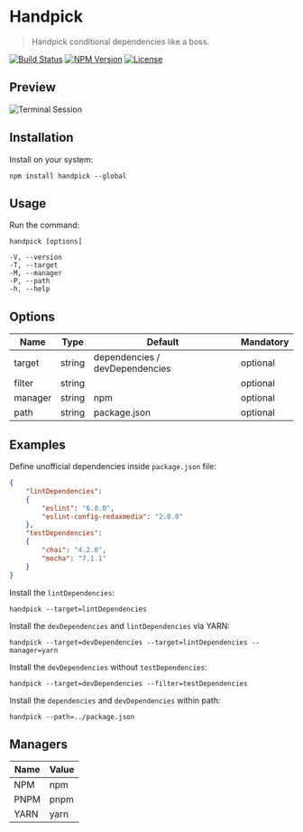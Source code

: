 Handpick
========

> Handpick conditional dependencies like a boss.

[![Build Status](https://img.shields.io/travis/redaxmedia/handpick.svg)](https://travis-ci.org/redaxmedia/handpick)
[![NPM Version](https://img.shields.io/npm/v/handpick.svg)](https://npmjs.com/package/handpick)
[![License](https://img.shields.io/npm/l/handpick.svg)](https://npmjs.com/package/handpick)


Preview
-------

![Terminal Session](https://raw.githubusercontent.com/redaxmedia/handpick/master/.github/terminal-session.svg?sanitize=true)


Installation
------------

Install on your system:

```
npm install handpick --global
```


Usage
-----

Run the command:

```
handpick [options]

-V, --version
-T, --target
-M, --manager
-P, --path
-h, --help
```


Options
-------

| Name    | Type    | Default                        | Mandatory |
|---------|---------|--------------------------------|-----------|
| target  | string  | dependencies / devDependencies | optional  |
| filter  | string  |                                | optional  |
| manager | string  | npm                            | optional  |
| path    | string  | package.json                   | optional  |


Examples
--------

Define unofficial dependencies inside `package.json` file:

```json
{
	"lintDependencies":
	{
		"eslint": "6.8.0",
		"eslint-config-redaxmedia": "2.0.0"
	},
	"testDependencies":
	{
		"chai": "4.2.0",
		"mocha": "7.1.1"
	}
}
```

Install the `lintDependencies`:

```
handpick --target=lintDependencies
```

Install the `devDependencies` and `lintDependencies` via YARN:

```
handpick --target=devDependencies --target=lintDependencies --manager=yarn
```

Install the `devDependencies` without `testDependencies`:

```
handpick --target=devDependencies --filter=testDependencies
```

Install the `dependencies` and `devDependencies` within path:

```
handpick --path=../package.json
```


Managers
--------

| Name | Value |
|------|-------|
| NPM  | npm   |
| PNPM | pnpm  |
| YARN | yarn  |
